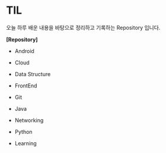 # TIL
오늘 하루 배운 내용을 바탕으로 정리하고 기록하는 Repository 입니다.<br>

**[Repository]**
- Android

- Cloud

- Data Structure

- FrontEnd

- Git

- Java

- Networking

- Python

- Learning
